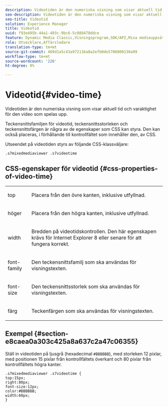 ```yaml
---
description: Videotiden är den numeriska visning som visar aktuell tid och varaktighet för den video som spelas upp.
seo-description: Videotiden är den numeriska visning som visar aktuell tid och varaktighet för den video som spelas upp.
seo-title: Videotid
solution: Experience Manager
title: Videotid
uuid: f93e495b-44a1-493c-9bc6-5c088478ddce
feature: Dynamic Media Classic,Visningsprogram,SDK/API,Mixa medieuppsättningar
role: Utvecklare,Affärsledare
translation-type: tm+mt
source-git-commit: 469d1a5c43a972116a8a2efb0de5708800130a99
workflow-type: tm+mt
source-wordcount: '226'
ht-degree: 0%

---
```



# Videotid{#video-time}

Videotiden är den numeriska visning som visar aktuell tid och varaktighet för den video som spelas upp.

<!--<a id="section_061E550C1C1D4DB2BD663A898895B38C"></a>-->

Teckensnittsfamiljen för videotid, teckensnittsstorleken och teckensnittsfärgen är några av de egenskaper som CSS kan styra. Den kan också placeras, i förhållande till kontrollfältet som innehåller den, av CSS.

Utseendet på videotiden styrs av följande CSS-klassväljare:

```
.s7mixedmediaviewer .s7videotime
```

## CSS-egenskaper för videotid {#css-properties-of-video-time}

<table id="table_C48C56E696304C9BAFEE71BA9EA9A174"> 
 <tbody> 
  <tr> 
   <td colname="col1"> <p> <span class="codeph"> top  </span> </p> </td> 
   <td colname="col2"> <p>Placera från den övre kanten, inklusive utfyllnad. </p> </td> 
  </tr> 
  <tr> 
   <td colname="col1"> <p> <span class="codeph"> höger  </span> </p> </td> 
   <td colname="col2"> <p>Placera från den högra kanten, inklusive utfyllnad. </p> </td> 
  </tr> 
  <tr> 
   <td colname="col1"> <p> <span class="codeph"> width </span> </p> </td> 
   <td colname="col2"> <p> Bredden på videotidskontrollen. Den här egenskapen krävs för Internet Explorer 8 eller senare för att fungera korrekt. </p> </td> 
  </tr> 
  <tr> 
   <td colname="col1"> <p> <span class="codeph"> font-family  </span> </p> </td> 
   <td colname="col2"> <p>Den teckensnittsfamilj som ska användas för visningstexten. </p> </td> 
  </tr> 
  <tr> 
   <td colname="col1"> <p> <span class="codeph"> font-size  </span> </p> </td> 
   <td colname="col2"> <p>Den teckensnittsstorlek som ska användas för visningstexten. </p> </td> 
  </tr> 
  <tr> 
   <td colname="col1"> <p> <span class="codeph"> färg  </span> </p> </td> 
   <td colname="col2"> <p>Teckenfärgen som ska användas för visningstexten. </p> </td> 
  </tr> 
 </tbody> 
</table>

## Exempel {#section-e8caea0a303c425a8a637c2a47c06355}

Ställ in videotiden på ljusgrå (hexadecimal `#BBBBBB`), med storleken 12 pixlar, med positionen 15 pixlar från kontrollfältets överkant och 80 pixlar från kontrollfältets högra kanter.

```
.s7mixedmediaviewer .s7videotime { 
top:15px; 
right:80px; 
font-size:12px; 
color:#BBBBBB; 
width:60px;  
}
```

